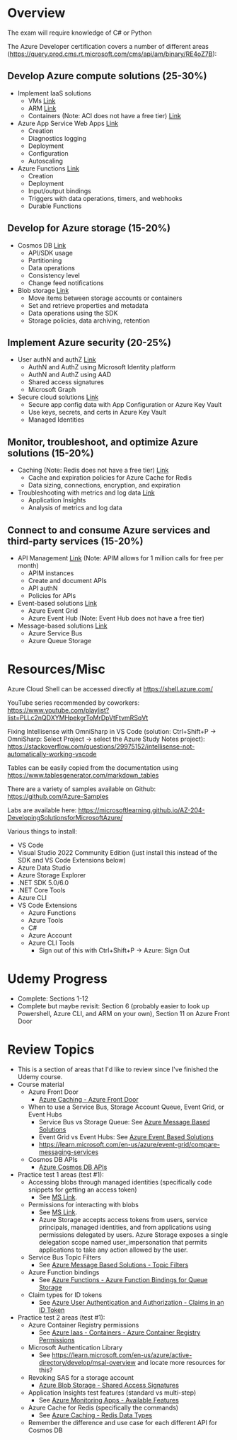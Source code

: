 # Overview
The exam will require knowledge of C# or Python

The Azure Developer certification covers a number of different areas (https://query.prod.cms.rt.microsoft.com/cms/api/am/binary/RE4oZ7B):

## Develop Azure compute solutions (25-30%)
- Implement IaaS solutions
  - VMs [Link](Azure%20IaaS%20-%20VMs.md)
  - ARM [Link](Azure%20IaaS%20-%20ARM.md)
  - Containers (Note: ACI does not have a free tier) [Link](Azure%20IaaS%20-%20Containers.md)
- Azure App Service Web Apps [Link](Azure%20App%20Service.md)
  - Creation
  - Diagnostics logging
  - Deployment
  - Configuration
  - Autoscaling
- Azure Functions [Link](Azure%20Functions.md)
  - Creation
  - Deployment
  - Input/output bindings
  - Triggers with data operations, timers, and webhooks
  - Durable Functions

## Develop for Azure storage (15-20%)
- Cosmos DB [Link](Azure%20Cosmos%20DB.md)
  - API/SDK usage
  - Partitioning
  - Data operations
  - Consistency level
  - Change feed notifications
- Blob storage [Link](Azure%20Blob%20Storage.md)
  - Move items between storage accounts or containers
  - Set and retrieve properties and metadata
  - Data operations using the SDK
  - Storage policies, data archiving, retention

## Implement Azure security (20-25%)
- User authN and authZ [Link](Azure%20User%20Authentication%20and%20Authorization.md)
  - AuthN and AuthZ using Microsoft Identity platform
  - AuthN and AuthZ using AAD
  - Shared access signatures
  - Microsoft Graph
- Secure cloud solutions [Link](Azure%20Secure%20Cloud%20Solutions.md)
  - Secure app config data with App Configuration or Azure Key Vault
  - Use keys, secrets, and certs in Azure Key Vault
  - Managed Identities

## Monitor, troubleshoot, and optimize Azure solutions (15-20%)
- Caching (Note: Redis does not have a free tier) [Link](Azure%20Caching.md)
  - Cache and expiration policies for Azure Cache for Redis
  - Data sizing, connections, encryption, and expiration
- Troubleshooting with metrics and log data [Link](Azure%20Message%20Based%20Solutions.md)
  - Application Insights
  - Analysis of metrics and log data

## Connect to and consume Azure services and third-party services (15-20%)
- API Management [Link](Azure%20API%20Management.md) (Note: APIM allows for 1 million calls for free per month)
  - APIM instances
  - Create and document APIs
  - API authN
  - Policies for APIs
- Event-based solutions [Link](Azure%20Event%20Based%20Solutions.md)
  - Azure Event Grid
  - Azure Event Hub (Note: Event Hub does not have a free tier)
- Message-based solutions [Link](Azure%20Message%20Based%20Solutions.md)
  - Azure Service Bus
  - Azure Queue Storage

# Resources/Misc
Azure Cloud Shell can be accessed directly at https://shell.azure.com/

YouTube series recommended by coworkers: https://www.youtube.com/playlist?list=PLLc2nQDXYMHpekgrToMrDpVtFtvmRSqVt

Fixing Intellisense with OmniSharp in VS Code (solution: Ctrl+Shift+P -> OmniSharp: Select Project -> select the Azure Study Notes project): https://stackoverflow.com/questions/29975152/intellisense-not-automatically-working-vscode

Tables can be easily copied from the documentation using https://www.tablesgenerator.com/markdown_tables

There are a variety of samples available on Github: https://github.com/Azure-Samples

Labs are available here: https://microsoftlearning.github.io/AZ-204-DevelopingSolutionsforMicrosoftAzure/

Various things to install:
- VS Code
- Visual Studio 2022 Community Edition (just install this instead of the SDK and VS Code Extensions below)
- Azure Data Studio
- Azure Storage Explorer
- .NET SDK 5.0/6.0
- .NET Core Tools
- Azure CLI
- VS Code Extensions
  - Azure Functions
  - Azure Tools
  - C#
  - Azure Account
  - Azure CLI Tools
    - Sign out of this with Ctrl+Shift+P -> Azure: Sign Out


# Udemy Progress
- Complete: Sections 1-12
- Complete but maybe revisit: Section 6 (probably easier to look up Powershell, Azure CLI, and ARM on your own), Section 11 on Azure Front Door


# Review Topics
- This is a section of areas that I'd like to review since I've finished the Udemy course.
- Course material
  - Azure Front Door
    - [Azure Caching - Azure Front Door](Azure%20Caching.md#azure-front-door)
  - When to use a Service Bus, Storage Account Queue, Event Grid, or Event Hubs 
    - Service Bus vs Storage Queue: See [Azure Message Based Solutions](Azure%20Message%20Based%20Solutions.md#azure-message-queues-ms-link)
    - Event Grid vs Event Hubs: See [Azure Event Based Solutions](Azure%20Event%20Based%20Solutions.md#when-should-i-use-event-grid-or-event-hubs-ms-link)
    - https://learn.microsoft.com/en-us/azure/event-grid/compare-messaging-services
  - Cosmos DB APIs
    - [Azure Cosmos DB APIs](Azure%20Cosmos%20DB.md#supported-apis)
- Practice test 1 areas (test #1):
  - Accessing blobs through managed identities (specifically code snippets for getting an access token)
    - See [MS Link](https://learn.microsoft.com/en-us/rest/api/storageservices/authorize-with-azure-active-directory).
  - Permissions for interacting with blobs
    - See [MS Link](https://learn.microsoft.com/en-us/rest/api/storageservices/authorize-with-azure-active-directory).
    - Azure Storage accepts access tokens from users, service principals, managed identities, and from applications using permissions delegated by users. Azure Storage exposes a single delegation scope named user_impersonation that permits applications to take any action allowed by the user.
  - Service Bus Topic Filters
    - See [Azure Message Based Solutions - Topic Filters](Azure%20Message%20Based%20Solutions.md#topic-filters)
  - Azure Function bindings
    - See [Azure Functions - Azure Function Bindings for Queue Storage](Azure%20Functions.md#azure-function-bindings-for-queue-storage-ms-link])
  - Claim types for ID tokens
    - See [Azure User Authentication and Authorization - Claims in an ID Token](Azure%20User%20Authentication%20and%20Authorization.md#claims-in-an-id-token-ms-link)
- Practice test 2 areas (test #1):
  - Azure Container Registry permissions
    - See [Azure Iaas - Containers - Azure Container Registry Permissions](Azure%20IaaS%20-%20Containers.md#azure-container-registry-permissions)
  - Microsoft Authentication Library
    - See https://learn.microsoft.com/en-us/azure/active-directory/develop/msal-overview and locate more resources for this?
  - Revoking SAS for a storage account
    - [Azure Blob Storage - Shared Access Signatures](Azure%20Blob%20Storage.md#shared-access-signatures)
  - Application Insights test features (standard vs multi-step)
    - See [Azure Monitoring Apps - Available Features](Azure%20Monitoring%20Apps.md#available-features)
  - Azure Cache for Redis (specifically the commands)
    - See [Azure Caching - Redis Data Types](Azure%20Caching.md#redis-data-types-redis-documentation-and-more-redis-documentation)
  - Remember the difference and use case for each different API for Cosmos DB